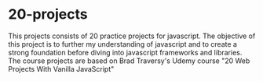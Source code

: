 # 20-projects
This projects consists of 20 practice projects for javascript.
The objective of this project is to further my understanding of javascript and to create a strong foundation before diving into javascript frameworks and libraries. The course projects are based on Brad Traversy's Udemy course "20 Web Projects With Vanilla JavaScript"
